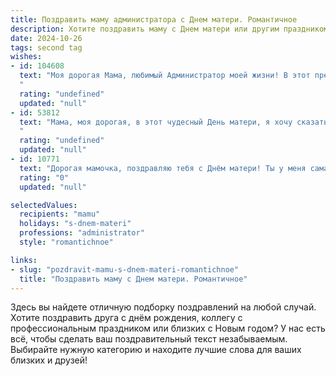 ```yaml
---
title: Поздравить маму администратора с Днем матери. Романтичное
description: Хотите поздравить маму с Днем матери или другим праздником? Наш ИИ создаст незабываемое поздравление, а вы обязательно выделитесь среди других.  
date: 2024-10-26
tags: second tag
wishes:
- id: 104608
  text: "Моя дорогая Мама, любимый Администратор моей жизни! В этот прекрасный День матери я хочу сказать тебе, как сильно я тебя люблю. Твоя забота, нежность и мудрость – это тот свет, который освещает мой путь. Ты – мой самый верный друг, моя опора и вдохновение. Спасибо тебе за всё, что ты делаешь. Твоя любовь – это самое ценное сокровище, которое у меня есть. Пусть этот день будет наполнен радостью, счастьем и нежностью, достойными твоей прекрасной души.  С Днём матери!
  "
  rating: "undefined"
  updated: "null"
- id: 53812
  text: "Мама, моя дорогая, в этот чудесный День матери, я хочу сказать тебе, что ты – моя вселенная, моя любовь, моя опора. Твоя администрирующая рука всегда направляет меня к свету, твои заботливые слова согревают мою душу. Спасибо тебе за все, что ты делаешь!
  "
  rating: "undefined"
  updated: "null"
- id: 10771
  text: "Дорогая мамочка, поздравляю тебя с Днём матери! Ты у меня самая лучшая и любимая. Всю жизнь ты работала и отдавала себя другим, не жалея сил. Профессия администратора требует особого склада характера, и ты, как никто другой, подходишь для нее. Я горжусь тобой и хочу пожелать тебе здоровья, счастья и любви. Пусть в твоей жизни всегда будут рядом близкие и дорогие люди."
  rating: "0"
  updated: "null"

selectedValues:
  recipients: "mamu"
  holidays: "s-dnem-materi"
  professions: "administrator"
  style: "romantichnoe"

links:
- slug: "pozdravit-mamu-s-dnem-materi-romantichnoe"
  title: "Поздравить маму с Днем матери. Романтичное"
---
```


Здесь вы найдете отличную подборку поздравлений на любой случай. 
Хотите поздравить друга с днём рождения, коллегу с профессиональным праздником или близких с Новым годом? У нас есть всё, чтобы сделать ваш поздравительный текст незабываемым. Выбирайте нужную категорию и находите лучшие слова для ваших близких и друзей!
